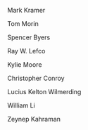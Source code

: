 Mark Kramer

Tom Morin

Spencer Byers

Ray W. Lefco

Kylie Moore

Christopher Conroy

Lucius Kelton Wilmerding

William Li

Zeynep Kahraman

